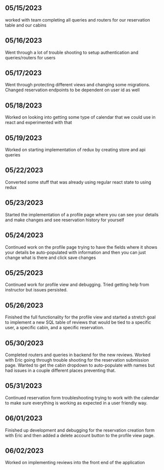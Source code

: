 ## 05/15/2023
worked with team completing all queries and routers for our reservation table and our cabins

## 05/16/2023
Went through a lot of trouble shooting to setup authentication and queries/routers for users

## 05/17/2023
Went through protecting different views and changing some migrations. Changed reservation endpoints to be dependent on user id as well

## 05/18/2023
Worked on looking into getting some type of calendar that we could use in react and experimented with that

## 05/19/2023
Worked on starting implementation of redux by creating store and api queries

## 05/22/2023
Converted some stuff that was already using regular react state to using redux

## 05/23/2023
Started the implementation of a profile page where you can see your details and make changes and see reservation history for yourself

## 05/24/2023
Continued work on the profile page trying to have the fields where it shows your details be auto-populated with information and then you can just change what is there and click save changes

## 05/25/2023
Continued work for profile view and debugging. Tried getting help from instructor but issues persisted.

## 05/26/2023
Finished the full functionality for the profile view and started a stretch goal to implement a new SQL table of reviews that would be tied to a specific user, a specific cabin, and a specific reservation.

## 05/30/2023
Completed routers and queries in backend for the new reviews. Worked with Eric going through trouble shooting for the reservation submission page. Wanted to get the cabin dropdown to auto-populate with names but had issues in a couple different places preventing that.

## 05/31/2023
Continued reservation form troubleshooting trying to work with the calendar to make sure everything is working as expected in a user friendly way.

## 06/01/2023
Finished up development and debugging for the reservation creation form with Eric and then added a delete account button to the profile view page.

## 06/02/2023
Worked on implementing reviews into the front end of the application
